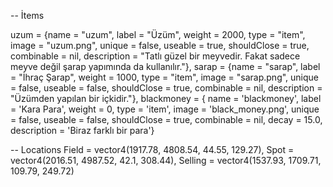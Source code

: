 -- İtems

uzum                  		= {name = "uzum",                      		label = "Üzüm",                    	weight = 2000,       type = "item",      image = "uzum.png",             	unique = false,     useable = true,     shouldClose = true,     combinable = nil,    description = "Tatlı güzel bir meyvedir. Fakat sadece meyve değil şarap yapımında da kullanılır."},
sarap                  		= {name = "sarap",                      	label = "İhraç Şarap",                    	weight = 1000,       type = "item",      image = "sarap.png",             	unique = false,     useable = false,     shouldClose = true,     combinable = nil,    description = "Üzümden yapılan bir içkidir."},
blackmoney 				     = { name = 'blackmoney', label = 'Kara Para', 			weight = 0, 		type = 'item', 		image = 'black_money.png', 			unique = false, 	useable = false, 	shouldClose = true,	   combinable = nil,	decay = 15.0,   description = 'Biraz farklı bir para'}

-- Locations
Field = vector4(1917.78, 4808.54, 44.55, 129.27),
Spot = vector4(2016.51, 4987.52, 42.1, 308.44),
Selling = vector4(1537.93, 1709.71, 109.79, 249.72)
